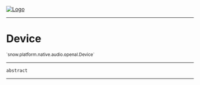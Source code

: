 
[![Logo](../../../../../../images/logo.png)](../../../../../../api/index.html)

---



<h1>Device</h1>
<small>`snow.platform.native.audio.openal.Device`</small>



---

`abstract`

---

&nbsp;
&nbsp;

